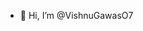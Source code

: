 - 👋 Hi, I’m @VishnuGawasO7


<!---
VishnuGawasO7/VishnuGawasO7 is a ✨ special ✨ repository because its `README.md` (this file) appears on your GitHub profile.
You can click the Preview link to take a look at your changes.
--->
